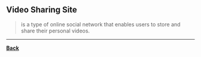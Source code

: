 ## Video Sharing Site
> is a type of online social network that enables users to store and share their personal videos.

---
**[Back](INTCOMPrelimCh11.md)**